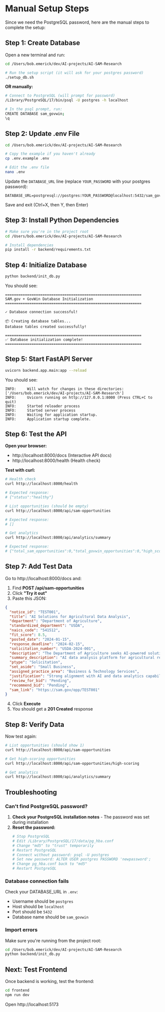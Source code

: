 # Manual Setup Steps

Since we need the PostgreSQL password, here are the manual steps to complete the setup:

## Step 1: Create Database

Open a new terminal and run:

```bash
cd /Users/bob.emerick/dev/AI-projects/AI-SAM-Research

# Run the setup script (it will ask for your postgres password)
./setup_db.sh
```

**OR manually:**

```bash
# Connect to PostgreSQL (will prompt for password)
/Library/PostgreSQL/17/bin/psql -U postgres -h localhost

# In the psql prompt, run:
CREATE DATABASE sam_govwin;
\q
```

## Step 2: Update .env File

```bash
cd /Users/bob.emerick/dev/AI-projects/AI-SAM-Research

# Copy the example if you haven't already
cp .env.example .env

# Edit the .env file
nano .env
```

Update the `DATABASE_URL` line (replace `YOUR_PASSWORD` with your postgres password):

```
DATABASE_URL=postgresql://postgres:YOUR_PASSWORD@localhost:5432/sam_govwin
```

Save and exit (Ctrl+X, then Y, then Enter)

## Step 3: Install Python Dependencies

```bash
# Make sure you're in the project root
cd /Users/bob.emerick/dev/AI-projects/AI-SAM-Research

# Install dependencies
pip install -r backend/requirements.txt
```

## Step 4: Initialize Database

```bash
python backend/init_db.py
```

You should see:
```
==============================================================
SAM.gov + GovWin Database Initialization
==============================================================

✓ Database connection successful!

📦 Creating database tables...
Database tables created successfully!

==============================================================
✅ Database initialization complete!
==============================================================
```

## Step 5: Start FastAPI Server

```bash
uvicorn backend.app.main:app --reload
```

You should see:
```
INFO:     Will watch for changes in these directories: ['/Users/bob.emerick/dev/AI-projects/AI-SAM-Research']
INFO:     Uvicorn running on http://127.0.0.1:8000 (Press CTRL+C to quit)
INFO:     Started reloader process
INFO:     Started server process
INFO:     Waiting for application startup.
INFO:     Application startup complete.
```

## Step 6: Test the API

**Open your browser:**
- http://localhost:8000/docs (Interactive API docs)
- http://localhost:8000/health (Health check)

**Test with curl:**

```bash
# Health check
curl http://localhost:8000/health

# Expected response:
# {"status":"healthy"}

# List opportunities (should be empty)
curl http://localhost:8000/api/sam-opportunities

# Expected response:
# []

# Get analytics
curl http://localhost:8000/api/analytics/summary

# Expected response:
# {"total_sam_opportunities":0,"total_govwin_opportunities":0,"high_scoring_sam_opps":0,"avg_fit_score":null,"total_searches_performed":0}
```

## Step 7: Add Test Data

Go to http://localhost:8000/docs and:

1. Find **POST /api/sam-opportunities**
2. Click **"Try it out"**
3. Paste this JSON:

```json
{
  "notice_id": "TEST001",
  "title": "AI Solutions for Agricultural Data Analysis",
  "department": "Department of Agriculture",
  "standardized_department": "USDA",
  "naics_code": "541512",
  "fit_score": 8.5,
  "posted_date": "2024-01-15",
  "response_deadline": "2024-02-15",
  "solicitation_number": "USDA-2024-001",
  "description": "The Department of Agriculture seeks AI-powered solutions for analyzing agricultural data to improve crop yield predictions and resource allocation.",
  "summary_description": "AI data analysis platform for agricultural research and decision support",
  "ptype": "Solicitation",
  "set_aside": "Small Business",
  "assigned_practice_area": "Business & Technology Services",
  "justification": "Strong alignment with AI and data analytics capabilities. Opportunity matches company expertise in government AI solutions.",
  "review_for_bid": "Pending",
  "recommend_bid": "Pending",
  "sam_link": "https://sam.gov/opp/TEST001"
}
```

4. Click **Execute**
5. You should get a **201 Created** response

## Step 8: Verify Data

Now test again:

```bash
# List opportunities (should show 1)
curl http://localhost:8000/api/sam-opportunities

# Get high-scoring opportunities
curl http://localhost:8000/api/sam-opportunities/high-scoring

# Get analytics
curl http://localhost:8000/api/analytics/summary
```

## Troubleshooting

### Can't find PostgreSQL password?

1. **Check your PostgreSQL installation notes** - The password was set during installation
2. **Reset the password:**
   ```bash
   # Stop PostgreSQL
   # Edit /Library/PostgreSQL/17/data/pg_hba.conf
   # Change "md5" to "trust" temporarily
   # Restart PostgreSQL
   # Connect without password: psql -U postgres
   # Set new password: ALTER USER postgres PASSWORD 'newpassword';
   # Change pg_hba.conf back to "md5"
   # Restart PostgreSQL
   ```

### Database connection fails

Check your DATABASE_URL in `.env`:
- Username should be `postgres`
- Host should be `localhost`
- Port should be `5432`
- Database name should be `sam_govwin`

### Import errors

Make sure you're running from the project root:
```bash
cd /Users/bob.emerick/dev/AI-projects/AI-SAM-Research
python backend/init_db.py
```

## Next: Test Frontend

Once backend is working, test the frontend:

```bash
cd frontend
npm run dev
```

Open http://localhost:5173
